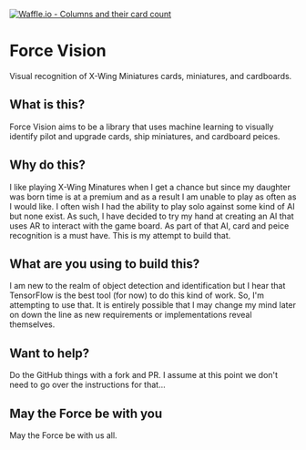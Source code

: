 [![Waffle.io - Columns and their card count](https://badge.waffle.io/stevegood/force-vision.png?columns=all)](https://waffle.io/stevegood/force-vision?utm_source=badge)
# Force Vision
Visual recognition of X-Wing Miniatures cards, miniatures, and cardboards.

## What is this?
Force Vision aims to be a library that uses machine learning to visually
identify pilot and upgrade cards, ship miniatures, and cardboard peices.

## Why do this?
I like playing X-Wing Minatures when I get a chance but since my daughter
was born time is at a premium and as a result I am unable to play as often
as I would like. I often wish I had the ability to play solo against some
kind of AI but none exist. As such, I have decided to try my hand at
creating an AI that uses AR to interact with the game board. As part of that
AI, card and peice recognition is a must have.  This is my attempt to build that.

## What are you using to build this?
I am new to the realm of object detection and identification but I hear that
TensorFlow is the best tool (for now) to do this kind of work.  So, I'm attempting
to use that. It is entirely possible that I may change my mind later on down
the line as new requirements or implementations reveal themselves.

## Want to help?
Do the GitHub things with a fork and PR. I assume at this point we don't need
to go over the instructions for that...

## May the Force be with you
May the Force be with us all.
